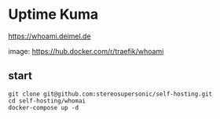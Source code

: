 # Uptime Kuma

https://whoami.deimel.de


image: https://hub.docker.com/r/traefik/whoami

## start

```
git clone git@github.com:stereosupersonic/self-hosting.git
cd self-hosting/whomai
docker-compose up -d
```
